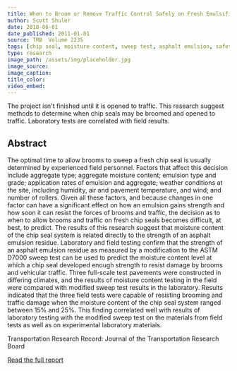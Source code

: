 ```yaml
---
title: When to Broom or Remove Traffic Control Safely on Fresh Emulsified Asphalt Chip Seals
author: Scott Shuler
date: 2018-06-01
date_published: 2011-01-01
source: TRB  Volume 2235
tags: [chip seal, moisture content, sweep test, asphalt emulsion, safety, curing]
type: research
image_path: /assets/img/placeholder.jpg
image_source:
image_caption:
title_color:
video_embed:
---
```

The project isn't finished until it is opened to traffic. This research suggest methods to determine when chip seals may be broomed and opened to traffic. Laboratory tests are correlated with field results.
<!--more-->

## Abstract
The optimal time to allow brooms to sweep a fresh chip seal is usually determined by experienced field personnel. Factors that affect this decision include aggregate type; aggregate moisture content; emulsion type and grade; application rates of emulsion and aggregate; weather conditions at the site, including humidity, air and pavement temperature, and wind; and number of rollers. Given all these factors, and because changes in one factor can have a significant effect on how an emulsion gains strength and how soon it can resist the forces of brooms and traffic, the decision as to when to allow brooms and traffic on fresh chip seals becomes difficult, at best, to predict. The results of this research suggest that moisture content of the chip seal system is related directly to the strength of an asphalt emulsion residue. Laboratory and field testing confirm that the strength of an asphalt emulsion residue as measured by a modification to the ASTM D7000 sweep test can be used to predict the moisture content level at which a chip seal developed enough strength to resist damage by brooms and vehicular traffic. Three full-scale test pavements were constructed in differing climates, and the results of moisture content testing in the field were compared with modified sweep test results in the laboratory. Results indicated that the three field tests were capable of resisting brooming and traffic damage when the moisture content of the chip seal system ranged between 15% and 25%. This finding correlated well with results of laboratory testing with the modified sweep test on the materials from field tests as well as on experimental laboratory materials.

Transportation Research Record: Journal of the Transportation Research Board

[Read the full report](https://trrjournalonline.trb.org/doi/abs/10.3141/2235-09 "Transportation Research Record")
